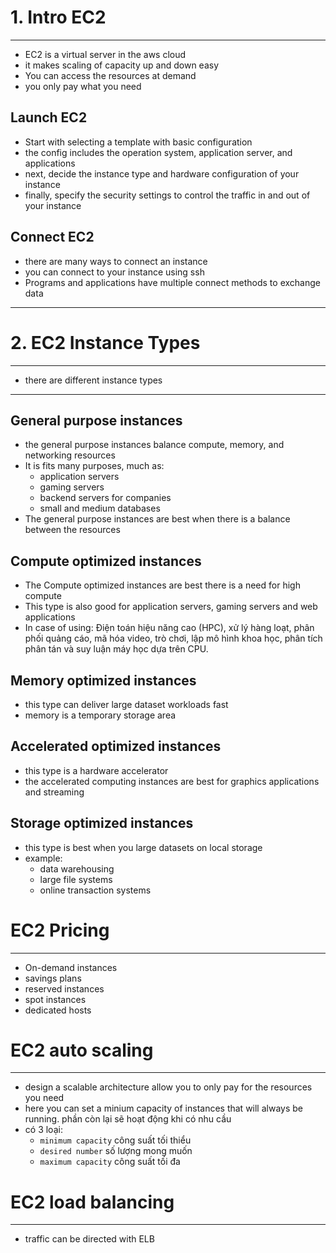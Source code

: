 # 1. Intro EC2
---
- EC2 is a virtual server in the aws cloud
- it makes scaling of capacity up and down easy
- You can access the resources at demand
- you only pay what you need
## Launch EC2
- Start with selecting a template with basic configuration
- the config includes the operation system, application server, and applications
- next, decide the instance type and hardware configuration of your instance
- finally, specify the security settings to control the traffic in and out of your instance
## Connect EC2
- there are many ways to connect an instance
- you can connect to your instance using ssh
- Programs and applications have multiple connect methods to exchange data
---
# 2. EC2 Instance Types
---
- there are different instance types
---
## General purpose instances
- the general purpose instances balance compute, memory, and networking resources
- It is fits many purposes, much as:
    - application servers
    - gaming servers
    - backend servers for companies
    - small and medium databases
- The general purpose instances are best when there is a balance between the resources
## Compute optimized instances
- The Compute optimized instances are best there is a need for high compute
- This type is also good for application servers, gaming servers and web applications
- In case of using: Điện toán hiệu năng cao (HPC), xử lý hàng loạt, phân phối quảng cáo, mã hóa video, trò chơi, lập mô hình khoa học, phân tích phân tán và suy luận máy học dựa trên CPU.

## Memory optimized instances
- this type can deliver large dataset workloads fast
- memory is a temporary storage area

## Accelerated optimized instances
- this type is a hardware accelerator
- the accelerated computing instances are best for graphics applications and streaming

## Storage optimized instances
- this type is best when you large datasets on local storage
- example:
    - data warehousing
    - large file systems
    - online transaction systems 
# EC2 Pricing
---
- On-demand instances
- savings plans
- reserved instances
- spot instances
- dedicated hosts
# EC2 auto scaling
---
- design a scalable architecture allow you to only pay for the resources you need
- here you can set a minium capacity of instances that will always be running. phần còn lại sẽ hoạt động khi có nhu cầu
- có 3 loại: 
    - `minimum capacity` công suất tối thiểu
    - `desired number` số lượng mong muốn
    - `maximum capacity` công suất tối đa

# EC2 load balancing
---
- traffic can be directed with ELB